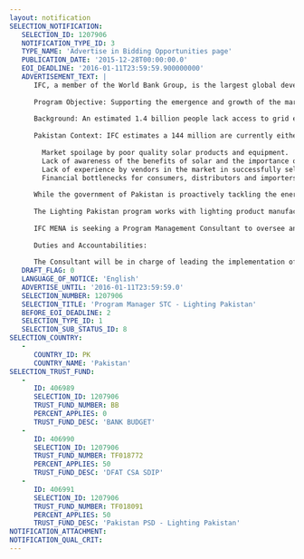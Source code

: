 ```yaml
---
layout: notification
SELECTION_NOTIFICATION: 
   SELECTION_ID: 1207906
   NOTIFICATION_TYPE_ID: 3
   TYPE_NAME: 'Advertise in Bidding Opportunities page'
   PUBLICATION_DATE: '2015-12-28T00:00:00.0'
   EOI_DEADLINE: '2016-01-11T23:59:59.900000000'
   ADVERTISEMENT_TEXT: |
      IFC, a member of the World Bank Group, is the largest global development institution focused on the private sector in developing countries. We create opportunity for people to escape poverty and improve their lives. We do so by providing financing to help businesses employ more people and supply essential services, by mobilizing capital from others, and by delivering advisory services to ensure sustainable development.
      
      Program Objective: Supporting the emergence and growth of the market for off-grid solar energy products for low income households and MSMEs in Pakistan in order to enable access to affordable, safe, high-quality lighting and related services.
      
      Background: An estimated 1.4 billion people lack access to grid electricity globally. A much larger number lack access to a reliable electricity supply. Through the Lighting Africa pilot project in Kenya, IFC has demonstrated that a commercial approach to off-grid solar can deliver solutions at the required scale (over 7 million people reached and annual market growth of 280%) and that quality products are the key to market growth. At the same time, the range of quality assured off-grid solar products available in the market is expanding, performance is improving and costs continue to decrease. Due to this success, IFC is now replicating Lighting Africa in a number of countries both within Africa (Nigeria, Senegal, Ethiopia and Tanzania) and beyond (India, Pakistan, Bangladesh and Papua New Guinea). Lighting Global has been established to manage certain functions (e.g. quality assurance) as well as providing coordination and guidance to country-level programs. 
      
      Pakistan Context: IFC estimates a 144 million are currently either off-grid in Pakistan or experiencing over 12 hours load shedding a day. These households are spending $2.3 billion per annum on traditional lighting technologies including kerosene, diesel, battery powered torches, candles and rechargeable lights. Although a few companies, both domestic and international, have started to explore the market for off-grid solar products in Pakistan, market penetration of solar devices to date is minimal and is constrained by a number of barriers, including:
      
      	Market spoilage by poor quality solar products and equipment.
      	Lack of awareness of the benefits of solar and the importance of quality.
      	Lack of experience by vendors in the market in successfully selling solar to the bottom of the pyramid. 
      	Financial bottlenecks for consumers, distributors and importers / suppliers.
      
      While the government of Pakistan is proactively tackling the energy crisis, a broad reaching resolution in less than 6 to 7 years is unlikely. Without such a resolution, any efforts to expand the reach of the grid will be difficult; furthermore, for large parts of the country low population and load densities mean that grid expansion will never be economically viable, which represents a tremendous latent market opportunity for off grid lighting and power products.
      
      The Lighting Pakistan program works with lighting product manufacturers, distributors, consumers, financial institutions, development partners, and governments to help build a market for reliable lighting products.
      
      IFC MENA is seeking a Program Management Consultant to oversee and manage the Lighting Pakistan Program. The position may be based in either Karachi or Islamabad, Pakistan. The incumbent will report to the MENA Energy & Resource Efficiency Regional Lead.  In addition, the Consultant will work under the strategic guidance of the Global Head of Energy Access and function as a collaborative member of the Global Off-Grid Lighting Team. 
      
      Duties and Accountabilities:
      
      The Consultant will be in charge of leading the implementation of Lighting Pakistan, including designing the specific services provided by the program to managing its implementation with clients at the company, sector and policy levels according to the approved Implementation Plan as well as all monitoring and reporting requirements for the program.  This program is one of a portfolio of country programs under the Lighting Global umbrella.  As such, it will be managed using best practices from the global practice, and the Consultant will actively engage with counterparts operating similar programs in Asia and Africa under the global supervision of the Global Head of Energy Access.
   DRAFT_FLAG: 0
   LANGUAGE_OF_NOTICE: 'English'
   ADVERTISE_UNTIL: '2016-01-11T23:59:59.0'
   SELECTION_NUMBER: 1207906
   SELECTION_TITLE: 'Program Manager STC - Lighting Pakistan'
   BEFORE_EOI_DEADLINE: 2
   SELECTION_TYPE_ID: 1
   SELECTION_SUB_STATUS_ID: 8
SELECTION_COUNTRY: 
   - 
      COUNTRY_ID: PK
      COUNTRY_NAME: 'Pakistan'
SELECTION_TRUST_FUND: 
   - 
      ID: 406989
      SELECTION_ID: 1207906
      TRUST_FUND_NUMBER: BB
      PERCENT_APPLIES: 0
      TRUST_FUND_DESC: 'BANK BUDGET'
   - 
      ID: 406990
      SELECTION_ID: 1207906
      TRUST_FUND_NUMBER: TF018772
      PERCENT_APPLIES: 50
      TRUST_FUND_DESC: 'DFAT CSA SDIP'
   - 
      ID: 406991
      SELECTION_ID: 1207906
      TRUST_FUND_NUMBER: TF018091
      PERCENT_APPLIES: 50
      TRUST_FUND_DESC: 'Pakistan PSD - Lighting Pakistan'
NOTIFICATION_ATTACHMENT: 
NOTIFICATION_QUAL_CRIT: 
---
```

